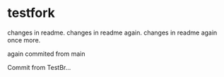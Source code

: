 # testfork

changes in readme.
changes in readme again.
changes in readme again once more.

again commited from main

Commit from TestBr...